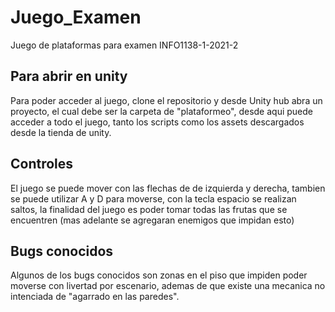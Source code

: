 # Juego_Examen
Juego de plataformas para examen INFO1138-1-2021-2

## Para abrir en unity

Para poder acceder al juego, clone el repositorio y desde Unity hub abra un proyecto, el cual debe ser  la carpeta de "plataformeo", desde aqui puede acceder a todo el juego, tanto los scripts como los assets descargados desde la tienda de unity.

## Controles

El juego se puede mover con las flechas de de izquierda y derecha, tambien se puede utilizar A y D para moverse, con la tecla espacio se realizan saltos, la finalidad del juego es poder tomar todas las frutas que se encuentren (mas adelante se agregaran enemigos que impidan esto)


## Bugs conocidos

Algunos de los bugs conocidos son zonas en el piso que impiden poder moverse con livertad por escenario, ademas de que existe una mecanica no intenciada de "agarrado en las paredes".
